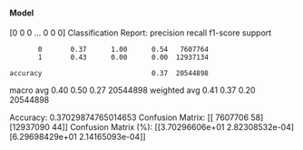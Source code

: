 #### Model
[0 0 0 ... 0 0 0]
Classification Report:
              precision    recall  f1-score   support

           0       0.37      1.00      0.54   7607764
           1       0.43      0.00      0.00  12937134

    accuracy                           0.37  20544898
   macro avg       0.40      0.50      0.27  20544898
weighted avg       0.41      0.37      0.20  20544898

Accuracy: 0.37029874765014653
Confusion Matrix:
[[ 7607706       58]
 [12937090       44]]
Confusion Matrix (%):
[[3.70296606e+01 2.82308532e-04]
 [6.29698429e+01 2.14165093e-04]]
